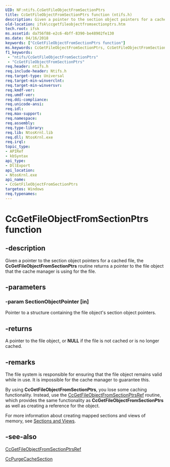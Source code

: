 ```yaml
---
UID: NF:ntifs.CcGetFileObjectFromSectionPtrs
title: CcGetFileObjectFromSectionPtrs function (ntifs.h)
description: Given a pointer to the section object pointers for a cached file, the CcGetFileObjectFromSectionPtrs routine returns a pointer to the file object that the cache manager is using for the file.
old-location: ifsk\ccgetfileobjectfromsectionptrs.htm
tech.root: ifsk
ms.assetid: da756f88-e2c6-4bff-8390-be48902fe130
ms.date: 04/16/2018
keywords: ["CcGetFileObjectFromSectionPtrs function"]
ms.keywords: CcGetFileObjectFromSectionPtrs, CcGetFileObjectFromSectionPtrs routine [Installable File System Drivers], ccref_2e9f9f04-b5e3-47e5-beff-5e4d7181ca9d.xml, ifsk.ccgetfileobjectfromsectionptrs, ntifs/CcGetFileObjectFromSectionPtrs
f1_keywords:
 - "ntifs/CcGetFileObjectFromSectionPtrs"
 - "CcGetFileObjectFromSectionPtrs"
req.header: ntifs.h
req.include-header: Ntifs.h
req.target-type: Universal
req.target-min-winverclnt: 
req.target-min-winversvr: 
req.kmdf-ver: 
req.umdf-ver: 
req.ddi-compliance: 
req.unicode-ansi: 
req.idl: 
req.max-support: 
req.namespace: 
req.assembly: 
req.type-library: 
req.lib: NtosKrnl.lib
req.dll: NtosKrnl.exe
req.irql: 
topic_type:
- APIRef
- kbSyntax
api_type:
- DllExport
api_location:
- NtosKrnl.exe
api_name:
- CcGetFileObjectFromSectionPtrs
targetos: Windows
req.typenames: 
---
```


# CcGetFileObjectFromSectionPtrs function


## -description


Given a pointer to the section object pointers for a cached file, the <b>CcGetFileObjectFromSectionPtrs</b> routine returns a pointer to the file object that the cache manager is using for the file.


## -parameters




### -param SectionObjectPointer [in]

Pointer to a structure containing the file object's section object pointers.


## -returns



A pointer to the file object, or <b>NULL</b> if the file is not cached or is no longer cached.




## -remarks



The file system is responsible for ensuring that the file object remains valid while in use. It is impossible for the cache manager to guarantee this. 

By using <b>CcGetFileObjectFromSectionPtrs</b>, you lose some caching functionality. Instead, use the <a href="https://msdn.microsoft.com/library/windows/hardware/ff539113">CcGetFileObjectFromSectionPtrsRef</a> routine, which provides the same functionality as <b>CcGetFileObjectFromSectionPtrs</b> as well as creating a reference for the object.

For more information about creating mapped sections and views of memory, see <a href="https://docs.microsoft.com/windows-hardware/drivers/ddi/index">Sections and Views</a>. 




## -see-also




<a href="https://msdn.microsoft.com/library/windows/hardware/ff539113">CcGetFileObjectFromSectionPtrsRef</a>



<a href="https://msdn.microsoft.com/library/windows/hardware/ff539188">CcPurgeCacheSection</a>
 

 

